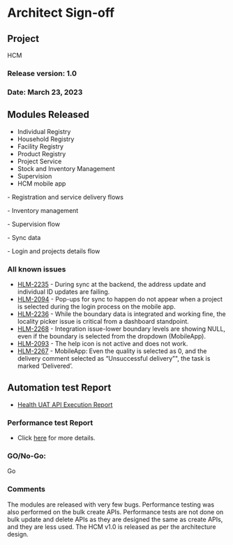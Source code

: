 # Architect Sign-off

## Project

HCM

### Release version: 1.0

### Date: March 23, 2023

## Modules Released

* Individual Registry
* Household Registry
* Facility Registry
* Product Registry
* Project Service
* Stock and Inventory Management
* Supervision
* HCM mobile app

&#x20;     \- Registration and service delivery flows

&#x20;     \- Inventory management

&#x20;     \- Supervision flow

&#x20;     \- Sync data

&#x20;     \- Login and projects details flow





### All known issues

* [HLM-2235](https://digit-discuss.atlassian.net/browse/HLM-2235) - During sync at the backend, the address update and individual ID updates are failing.
* [HLM-2094](https://digit-discuss.atlassian.net/browse/HLM-2094) - Pop-ups for sync to happen do not appear when a project is selected during the login process on the mobile app.
* [HLM-2236](https://digit-discuss.atlassian.net/browse/HLM-2236) - While the boundary data is integrated and working fine, the locality picker issue is critical from a dashboard standpoint.
* [HLM-2268](https://digit-discuss.atlassian.net/browse/HLM-2268) - Integration issue-lower boundary levels are showing NULL, even if the boundary is selected from the dropdown (MobileApp).
* [HLM-2093](https://digit-discuss.atlassian.net/browse/HLM-2093) - The help icon is not active and does not work.
* [HLM-2267](https://digit-discuss.atlassian.net/browse/HLM-2267) - MobileApp: Even the quality is selected as 0, and the delivery comment selected as “Unsuccessful delivery”", the task is marked ‘Delivered’.

## Automation test Report

* [Health UAT API Execution Report](health-uat-api-execution-report.md)

### Performance test Report

* Click [here](performance-report.md) for more details.

### GO/No-Go:&#x20;

Go

### Comments

The modules are released with very few bugs. Performance testing was also performed on the bulk create APIs. Performance tests are not done on bulk update and delete APIs as they are designed the same as create APIs, and they are less used. The HCM v1.0 is released as per the architecture design.
